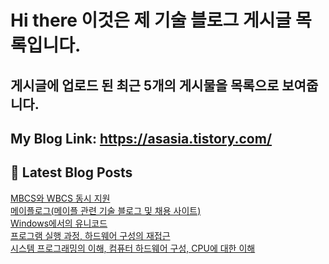 # Hi there 이것은 제 기술 블로그 게시글 목록입니다.
## 게시글에 업로드 된 최근 5개의 게시물을 목록으로 보여줍니다.

## My Blog Link: https://asasia.tistory.com/

## 📕 Latest Blog Posts

<a href=https://asasia.tistory.com/101>MBCS와 WBCS 동시 지원</a></br><a href=https://asasia.tistory.com/100>메이플로그(메이플 관련 기술 블로그 및 채용 사이트)</a></br><a href=https://asasia.tistory.com/99>Windows에서의 유니코드</a></br><a href=https://asasia.tistory.com/98>프로그램 실행 과정, 하드웨어 구성의 재접근</a></br><a href=https://asasia.tistory.com/97>시스템 프로그래밍의 이해, 컴퓨터 하드웨어 구성, CPU에 대한 이해</a></br>